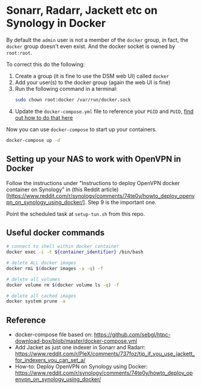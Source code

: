 # Sonarr, Radarr, Jackett etc on Synology in Docker

By default the `admin` user is not a member of the `docker` group, in fact, the `docker` group doesn't even exist. And the docker socket is owned by `root:root`.

To correct this do the following:

1. Create a group (it is fine to use the DSM web UI) called `docker`
1. Add your user(s) to the docker group (again the web UI is fine)
1. Run the following command in a terminal:
    ```sh
    sudo chown root:docker /var/run/docker.sock
    ```
1. Update the `docker-compose.yml` file to reference your `PGID` and `PUID`, [find out how to do that here](https://www.linuxserver.io/docs/puid-pgid/)

Now you can use `docker-compose` to start up your containers.

```sh
docker-compose up -d
```

## Setting up your NAS to work with OpenVPN in Docker

Follow the instructions under "Instructions to deploy OpenVPN docker container on Synology" in (this Reddit article)[https://www.reddit.com/r/synology/comments/74te0y/howto_deploy_openvpn_on_synology_using_docker/]. Step 9 is the important one.

Point the scheduled task at `setup-tun.sh` from this repo.

## Useful docker commands

```sh
# connect to shell within docker container
docker exec -i -t ${container_identifier} /bin/bash

# delete ALL docker images
docker rmi $(docker images -a -q) -f

# delete all volumes
docker volume rm $(docker volume ls -q) -f

# delete all cached images
docker system prune -a
```

## Reference

- docker-compose file based on: https://github.com/sebgl/htpc-download-box/blob/master/docker-compose.yml
- Add Jacket as just one indexer in Sonarr and Radarr: https://www.reddit.com/r/PleX/comments/737foz/tip_if_you_use_jackett_for_indexers_you_can_set_a/
- How-to: Deploy OpenVPN on Synology using Docker: https://www.reddit.com/r/synology/comments/74te0y/howto_deploy_openvpn_on_synology_using_docker/
